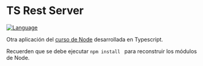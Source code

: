 # TS Rest Server

[![Language](https://img.shields.io/badge/node.js%20-%2343853D.svg?&logo=node.js&logoColor=white)](https://nodejs.org/es/)


Otra aplicación del [curso de Node](https://www.udemy.com/course/node-de-cero-a-experto/) desarrollada en Typescript.


Recuerden que se debe ejecutar ```npm install ``` para reconstruir los módulos de Node.

